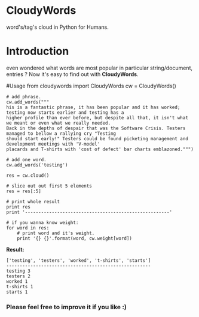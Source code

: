 # CloudyWords
word's/tag's cloud in Python for Humans.

# Introduction
even wondered what words are most popular in particular string/document, entries ?
Now it's easy to find out with **CloudyWords**.

#Usage
    from cloudywords import CloudyWords
    cw = CloudyWords()

    # add phrase.
    cw.add_words("""
    his is a fantastic phrase, it has been popular and it has worked; testing now starts earlier and testing has a 
    higher profile than ever before, but despite all that, it isn't what we meant or even what we really needed.
    Back in the depths of despair that was the Software Crisis. Testers managed to bellow a rallying cry "Testing 
    should start early!" Testers could be found picketing management and development meetings with 'V-model' 
    placards and T-shirts with 'cost of defect' bar charts emblazoned.""")

    # add one word.
    cw.add_words('testing')

    res = cw.cloud()

    # slice out out first 5 elements
    res = res[:5]

    # print whole result
    print res
    print '------------------------------------------------------'

    # if you wanna know weight:
    for word in res:
        # print word and it's weight.
        print '{} {}'.format(word, cw.weight[word])

**Result:**

    ['testing', 'testers', 'worked', 't-shirts', 'starts']
    ------------------------------------------------------
    testing 3
    testers 2
    worked 1
    t-shirts 1
    starts 1

### Please feel free to improve it if you like :)
